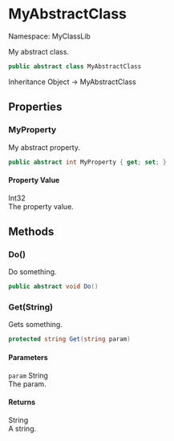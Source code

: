 # MyAbstractClass

Namespace: MyClassLib

My abstract class.

```csharp
public abstract class MyAbstractClass
```

Inheritance Object → MyAbstractClass

## Properties

### MyProperty

My abstract property.

```csharp
public abstract int MyProperty { get; set; }
```

#### Property Value

Int32<br>The property value.

## Methods

### Do()

Do something.

```csharp
public abstract void Do()
```

### Get(String)

Gets something.

```csharp
protected string Get(string param)
```

#### Parameters

`param` String<br>The param.

#### Returns

String<br>A string.
